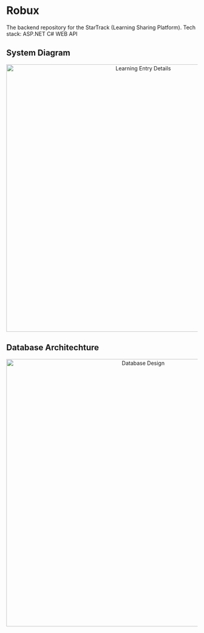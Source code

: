 # Robux
The backend repository for the StarTrack (Learning Sharing Platform). Tech stack: ASP.NET C# WEB API 

## System Diagram
<div align="center">
 <img width="705" alt="Learning Entry Details" src="https://github.com/user-attachments/assets/5da6d02e-a36c-4cef-9888-594083578af7">
</div>
 
## Database Architechture
<div align="center">
 <img width="705" alt="Database Design" src="https://github.com/user-attachments/assets/628ef4f4-e9d1-447f-949d-ab044c4de489">
</div>
